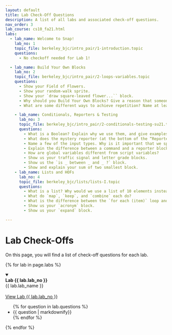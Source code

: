 ```yaml
---
layout: default
title: Lab Check-Off Questions
description: A list of all labs and associated check-off questions.
nav_order: 3
lab_course: cs10_fa21.html
labs:
  - lab_name: Welcome to Snap!
    lab_no: 1
    topic_file: berkeley_bjc/intro_pair/1-introduction.topic
    questions:
      - No checkoff needed for Lab 1!

  - lab_name: Build Your Own Blocks
    lab_no: 2
    topic_file: berkeley_bjc/intro_pair/2-loops-variables.topic
    questions:
      - Show your Field of Flowers.
      - Show your random-walk sprite.
      - Show your `draw square-leaved flower...`` block.
      - Why should you Build Your Own Blocks? Give a reason that someone may create a custom block.
      - What are some different ways to achieve repetition? Name at least 2.

    - lab_name: Conditionals, Reporters & Testing
      lab_no: 3
      topic_file: berkeley_bjc/intro_pair/2-conditionals-testing-su21.topic
      questions:
        - What is a Boolean? Explain why we use them, and give examples of functions that report a Boolean value.
        - What does the mystery reporter (at the bottom of the “Reporter Blocks” page) report when run with the inputs hello and 5?
        - Name a few of the input types. Why is it important that we specify input types?
        - Explain the difference between a command and a reporter block.
        - How are global variables different from script variables?
        - Show us your traffic signal and letter grade blocks.
        - Show us the `is _ between _ and _ ?` block.
        - Show and explain your sum of two smallest block.
    - lab_name: Lists and HOFs
      lab_no: 4
      topic_file: berkeley_bjc/lists/lists-I.topic
      questions:
        - What is a list? Why would we use a list of 10 elements instead of just making 10 variables?
        - What do `map`, `keep`, and `combine` each do?
        - What is the difference between the `for each (item)` loop and the `for (i)` loop we have used in previous labs?
        - Show us your `acronym` block.
        - Show us your `expand` block.

---
```

# Lab Check-Offs

On this page, you will find a list of check-off questions for each lab.

{% for lab in page.labs %}
<details open>
  <a name="lab-{{ lab.lab_no }}"></a>
  <summary>
    <div class="label label-lab"><strong>Lab {{ lab.lab_no }}</strong></div>
    {{ lab.lab_name }}
  </summary>
  <br>
  <a href="https://cs10.org/bjc-r/topic/topic.html?topic={{ lab.topic_file |urlencode }}&course={{ page.course }}&novideo&noreading&noassignment" target="_bank">
  View Lab {{ lab.lab_no }}
  </a>
  <ul>
    {% for question in lab.questions %}
      <li>{{ question | markdownify}}</li>
    {% endfor %}
  </ul>
</details>
{% endfor %}

<!--

- lab_name: Conditionals, Reporters & Testing
  lab_no: 3
  topic_file: berkeley_bjc/intro_pair/2-conditionals-testing-su21.topic
  questions:
    - What is a Boolean? Explain why we use them, and give examples of functions that report a Boolean value.
    - Show us your traffic signal and letter grade blocks.
    - Explain the difference between a command and a reporter block.
    - Show us the `is _ between _ and _ ?` block.
    - What does the mystery reporter (at the bottom of the “Reporter Blocks” page) report when run with the inputs hello and 5?
    - Name a few of the input types. Why is it important that we specify input types?
    - How are global variables different from script variables?
    - Show and explain your sum of two smallest block.
- lab_name: Lists and HOFs
  lab_no: 4
  topic_file: berkeley_bjc/lists/lists-I.topic
  questions:
    - What is a list? Why would we use a list of 10 elements instead of just making 10 variables?
    - What do `map`, `keep`, and `combine` each do?
    - Show us your `acronym` block.
    - Show us your `expand` block.
    - What is the difference between the `for each (item)` loop and the `for (i)` loop we have used in previous labs?
- lab_name: Algorithms
  lab_no: 5
  topic_file: berkeley_bjc/areas/algorithms.topic
  questions:
    - What is an algorithm? Please give an example both in real life and from class.
    - Please show both your "findNumberInUnsortedList" and "findNumberInSortedList" functions and describe the difference in the algorithms used.
    - Are algorithms which are (on average) faster always "better"? Why or why not?
    - What might some "trade-offs" to different computer science algorithms be?
    - How can abstraction and algorithms relate in computer science?
- lab_name: Algorithmic Complexity
  lab_no: 6
  topic_file: berkeley_bjc/areas/algorithm-complexity.topic
  questions:
    - Please show me your Non-Gauss and Gauss Add all numbers in. Which was faster? Why?
    - Of all the runtimes you have discovered thus far, can you rank them from “fastest” to “slowest”? Why is runtime important for the programs that we create?
    - Name the logarithmic time algorithm that we implemented in Lab 5. Explain why this algorithm runs in logarithmic time.
    - What is the difference between “Worst-Case” and “Best Case” Runtimes when running the Are the numbers of (LIST) distinct block? Why?
    - What happened with the time it took for your computer to counter up the numbers between 1 and x when you started doubling the numbers? Tripling the numbers? What do you think would happen with the time I multiplied your top number by 8?
    - What is an example of an algorithm that we have seen that has an exponential runtime?
- lab_name: Testing + Project 1
  lab_no: 7
  topic_file: berkeley_bjc/2048-testing/2048.topic
  questions:
    - How does the test block work? What is its domain and range?
    - Show us the output of your test block on the merge column. Explain why this output makes sense.
    - How will writing tests help you for the 2048 assignment?
    - How do merge up and merge column work? What is the domain/range of each block?
    - What is the domain and range of the update display block?
- lab_name: Boards (Optional)
  lab_no: 8
  topic_file: berkeley_bjc/lists/tic-tac-toe.topic
  questions:
    - Why did we have variables like “Size”, “Start”, and “Display Width” when designing our board and what do they do?
    - Show your working board game by moving the sprite around the board.
    - Explain an advantage of using an underlying board structure when designing a game.
- lab_name: Trees and Fractals
  lab_no: 9
  topic_file: berkeley_bjc/recur/recursion-trees-fractals.topic
  questions:
    - Why is it important that the inputs to a recursive call be smaller than the original inputs to the function?
    - Please show me your “crazy-tree” block.
    - Why is it important that the sprite face the same direction at the end of a recursive function as it faced initially?
    - What defines a recursive block? What are the two necessary “cases” that a recursive block must consider? Name and define them.
    - Please show me your “snowflake” block.
- lab_name: Recursive Reporters
  lab_no: 10
  topic_file: berkeley_bjc/recur/recursive-reporters-part1.topic
  questions:
    - Why do we map the first item of the set in front of a recursive call of subsets over the rest of the list?
    - Explain why the second version of subsets only makes 7 calls instead of 64.
    - Explain how the sort block works, how the merge block works, and how they work together.
    - Show us the recursive numbers block.
    - Show us the recursive ends-e block.
- lab_name: HOFS and Functions as Data
  lab_no: 11
  topic_file: berkeley_bjc/hofs/hofs-practice.topic
  questions:
  - What is a higher-order function?
  - Show us your pandigital block and explain how it works.
  - Show us your factorion block and explain how it works.
  - Show us your list all factorions function. How does this compare to the list all pandigital numbers function?
- lab_name: Welcome to Python
  lab_no: 12
  topic_file: berkeley_bjc/python/besides-blocks-welcome-parsons.topic
  questions:
  - What is the difference between the "python", "python file.py", and "python -i file.py" terminal commands?
  - What is the difference between the "print" and "return" python commands?
  - Show your "reverse_string(string)" function. If you did it iteratively, explain the recursive solution. If you did it recursively, explain the iterative solution.
  - Show your "palindrome(string)" function.
  - Show your c-curve function and its output.
- lab_name: Data Structures in Python
  lab_no: 13
  topic_file: berkeley_bjc/python/besides-blocks-data-struct.topic
  questions:
  - What is the difference between = and == in python?
  - Show us the result of running the autograder.
  - What is a dictionary?
  - What does 0-indexing mean?
- lab_name: Object-Oriented Programming
  lab_no: 14
  topic_file: berkeley_bjc/python/besides-blocks-oop-joshhug-edition.topic
  questions:
  - Describe the purpose of an "init" function.
  - To access a class attribute, should you use the class name or an instance name?
  - Name two different ways to assign instance attributes.
  - Show us your "outdated" and "add_genre" methods.
  - Show us your completed MemePage and Member classes.
- lab_name: Text Processing in Python
  lab_no: 15
  topic_file: berkeley_bjc/python/besides-blocks-text-processing.topic
  questions:
  - What are the arguments of the "open" function and what does it return?
  - Show us your "izzle" function.
  - How do we choose how something is sorted when using the "sorted" function in Python?
  - Show us your "top_n_words" and "print_top_n_words" functions.
  - Show us your "apply_language_game" function.
- lab_name: Data Science
  lab_no: 16
  topic_file: berkeley_bjc/python/data-lab.topic
  questions:
  - What are some important commands that you can use to keep only certain rows in a table?
  - Describe the three main steps of working with data as per this lab.
  - What commands did you use to find the price of the most expensive listing in San Francisco?
  - Show us your scatter plot.What are some things you notice from this plot?
- lab_name: Concurrency
  lab_no: 17
  topic_file: berkeley_bjc/areas/concurrency.topic
  questions:
  - What is a race condition?
  - Is it always true that splitting a task among 10 “workers” is better than splitting it among 5 “workers”?
  - What is the difference between determinism and nondeterminism, in the context of concurrency?
  - How does Snap! handle concurrency?





**Lab 12**{: .label .label-lab }[Welcome to Python!](https://beautyjoy.github.io/bjc-r/topic/topic.html?topic=berkeley_bjc/python/besides-blocks-welcome-parsons.topic&course=cs10_fa21.html&novideo&noreading&noassignment)
- What is the difference between the "python", "python file.py", and "python -i file.py" terminal commands?
- What is the difference between the "print" and "return" python commands?
- Show your "reverse_string(string)" function. If you did it iteratively, explain the recursive solution. If you did it recursively, explain the iterative solution.
- Show your "palindrome(string)" function.
- Show your c-curve function and its output.

**Lab 13**{: .label .label-lab }[Data Structures in Python](https://beautyjoy.github.io/bjc-r/topic/topic.html?topic=berkeley_bjc/python/besides-blocks-data-struct.topic&course=cs10_fa21.html&novideo&noreading&noassignment)
- What is the difference between = and == in python?
- Show us the result of running the autograder.
- What is a dictionary?
- What does 0-indexing mean?

**Lab 14**{: .label .label-lab }[Object-Oriented Programming](https://beautyjoy.github.io/bjc-r/topic/topic.html?topic=berkeley_bjc/python/besides-blocks-oop-joshhug-edition.topic&course=cs10_fa21.html&novideo&noreading&noassignment)
- Describe the purpose of an "init" function.
- To access a class attribute, should you use the class name or an instance name?
- Name two different ways to assign instance attributes.
- Show us your "outdated" and "add_genre" methods.
- Show us your completed MemePage and Member classes.

**Lab 15**{: .label .label-lab }[Text Processing in Python](https://beautyjoy.github.io/bjc-r/topic/topic.html?topic=berkeley_bjc/python/besides-blocks-text-processing.topic&course=cs10_fa21.html&novideo&noreading&noassignment)
- What are the arguments of the "open" function and what does it return?
- Show us your "izzle" function.
- How do we choose how something is sorted when using the "sorted" function in Python?
- Show us your "top_n_words" and "print_top_n_words" functions.
- Show us your "apply_language_game" function.

**Lab 16**{: .label .label-lab }[Data Science](https://beautyjoy.github.io/bjc-r/topic/topic.html?topic=berkeley_bjc/python/data-lab.topic&course=cs10_fa21.html&novideo&noreading&noassignment)
- What are some important commands that you can use to keep only certain rows in a table?
- Describe the three main steps of working with data as per this lab.
- What commands did you use to find the price of the most expensive listing in San Francisco?
- Show us your scatter plot.What are some things you notice from this plot?

**Lab 17**{: .label .label-lab }[Concurrency](https://beautyjoy.github.io/bjc-r/topic/topic.html?topic=berkeley_bjc/areas/concurrency.topic&course=cs10_fa21.html&novideo&noreading&noassignment)
- What is a race condition?
- Is it always true that splitting a task among 10 “workers” is better than splitting it among 5 “workers”?
- What is the difference between determinism and nondeterminism, in the context of concurrency?
- How does Snap! handle concurrency?

**Lab 18**{: .label .label-lab }[Debugging in OOP](https://beautyjoy.github.io/bjc-r/topic/topic.html?topic=berkeley_bjc/python/oop-debugging.topic&course=cs10_fa21.html&novideo&noreading&noassignment)
- Show us the result of running the docstring under the Account class in your terminal.
- Show us the result of running the docstring under each QuidditchPlayer subclass in your terminal.
- What is some information the terminal gives you when there's an error in your code? -->
